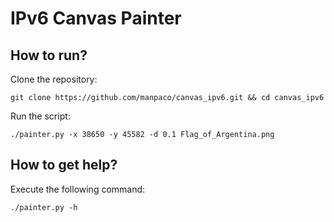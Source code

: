# IPv6 Canvas Painter

## How to run?

Clone the repository:

    git clone https://github.com/manpaco/canvas_ipv6.git && cd canvas_ipv6

Run the script:

    ./painter.py -x 38650 -y 45582 -d 0.1 Flag_of_Argentina.png

## How to get help?

Execute the following command:

    ./painter.py -h
